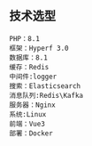 [//]: # (# 还是得写项目)

## 技术选型
```
PHP：8.1
框架：Hyperf 3.0
数据库：8.1
缓存：Redis
中间件:logger
搜索：Elasticsearch
消息队列:Redis\Kafka
服务器：Nginx
系统:Linux
前端：Vue3
部署：Docker
```


